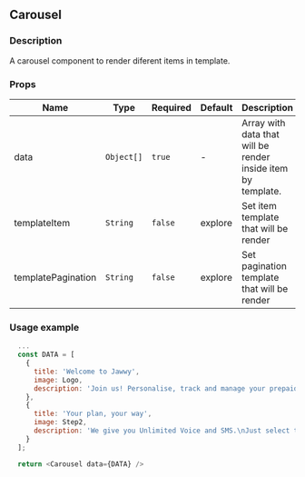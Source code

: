## <a name="section-carousel"> Carousel </a>

### Description

A carousel component to render diferent items in template.

### Props

| Name               | Type       | Required | Default | Description                                                  |
| ------------------ | ---------- | -------- | ------- | ------------------------------------------------------------ |
| data               | `Object[]` | `true`   | -       | Array with data that will be render inside item by template. |
| templateItem       | `String`   | `false`  | explore | Set item template that will be render                        |
| templatePagination | `String`   | `false`  | explore | Set pagination template that will be render                  |

### Usage example

```js
  ...
  const DATA = [
    {
      title: 'Welcome to Jawwy',
      image: Logo,
      description: 'Join us! Personalise, track and manage your prepaid plan in real time.',
    },
    {
      title: 'Your plan, your way',
      image: Step2,
      description: 'We give you Unlimited Voice and SMS.\nJust select the data, add-ons and validity.',
    }
  ];

  return <Carousel data={DATA} />
```
